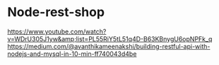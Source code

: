 # Node-rest-shop
https://www.youtube.com/watch?v=WDrU305J1yw&amp;list=PL55RiY5tL51q4D-B63KBnygU6opNPFk_q    https://medium.com/@avanthikameenakshi/building-restful-api-with-nodejs-and-mysql-in-10-min-ff740043d4be
